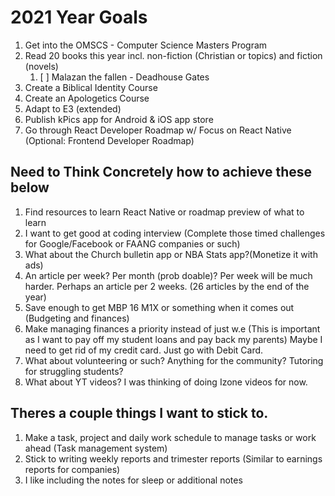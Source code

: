 # 2021 Year Goals

1. Get into the OMSCS - Computer Science Masters Program
2. Read 20 books this year incl. non-fiction (Christian or topics) and fiction (novels)
   1. [ ] Malazan the fallen - Deadhouse Gates
3. Create a Biblical Identity Course
4. Create an  Apologetics Course
5. Adapt to E3 (extended) 
6. Publish kPics app for Android & iOS app store
7. Go through React Developer Roadmap w/ Focus on React Native (Optional: Frontend Developer Roadmap)

## Need to Think Concretely how to achieve these below

1. Find resources to learn React Native or roadmap preview of what to learn
2. I want to get good at coding interview (Complete those timed challenges for Google/Facebook or FAANG companies or such)
3. What about the Church bulletin app or NBA Stats app?(Monetize it with ads)
4. An article per week? Per month (prob doable)? Per week will be much harder. Perhaps an article per 2 weeks. (26 articles by the end of the year)
5. Save enough to get MBP 16  M1X or something when it comes out (Budgeting and finances)
6. Make managing finances a priority instead of just w.e (This is important as I want to pay off my student loans and pay back my parents) Maybe I need to get rid of my credit card. Just go with Debit Card.
7. What about volunteering or such? Anything for the community? Tutoring for struggling students?
8. What about YT videos? I was thinking of doing Izone videos for now.

## Theres a couple things I want to stick to.

1. Make a task, project and daily work schedule to manage tasks or work ahead (Task management system)
2. Stick to writing weekly reports and trimester reports (Similar to earnings reports for companies)
3. I like including the notes for sleep or additional notes